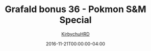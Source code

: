 ---
title: "Grafald bonus 36 - Pokmon S&M Special"
type: "image"
date: 2016-11-21T00:00:00-04:00
draft: false
categories: ["Grafald"]
image_path: "../img/2016/bonus_36.png"
alt_text: ""
author: "[KirbychuHRD](https://cohost.org/KirbychuHRD)"
---